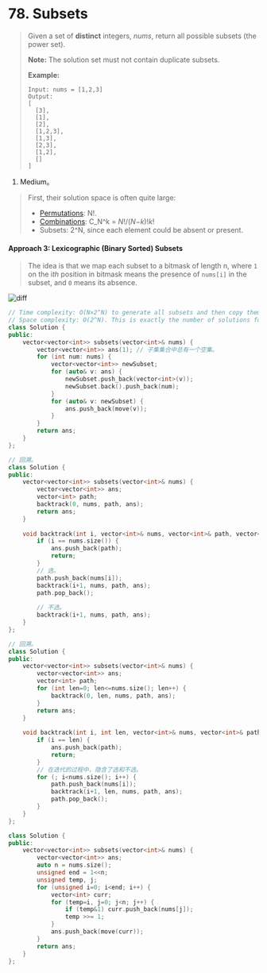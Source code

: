 # 78. Subsets

> Given a set of **distinct** integers, *nums*, return all possible subsets (the power set).
>
> **Note:** The solution set must not contain duplicate subsets.
>
> **Example:**
>
> ```
> Input: nums = [1,2,3]
> Output:
> [
>   [3],
>   [1],
>   [2],
>   [1,2,3],
>   [1,3],
>   [2,3],
>   [1,2],
>   []
> ]
> ```

1. Medium。

> First, their solution space is often quite large:
>
> - [Permutations](https://en.wikipedia.org/wiki/Permutation#k-permutations_of_n): N!.
> - [Combinations](https://en.wikipedia.org/wiki/Combination#Number_of_k-combinations): C_N^k = *N*!/(*N*−*k*)!*k*!
> - Subsets: 2^N, since each element could be absent or present.

#### Approach 3: Lexicographic (Binary Sorted) Subsets

> The idea is that we map each subset to a bitmask of length n, where `1` on the i*th* position in bitmask means the presence of `nums[i]` in the subset, and `0` means its absence.

![diff](https://leetcode.com/problems/subsets/Figures/78/bitmask4.png)

```cpp
// Time complexity: O(N×2^N) to generate all subsets and then copy them into output list.
// Space complexity: O(2^N). This is exactly the number of solutions for subsets.
class Solution {
public:
    vector<vector<int>> subsets(vector<int>& nums) {
        vector<vector<int>> ans(1); // 子集集合中总有一个空集。
        for (int num: nums) {
            vector<vector<int>> newSubset;
            for (auto& v: ans) {
                newSubset.push_back(vector<int>(v));
                newSubset.back().push_back(num);
            }
            for (auto& v: newSubset) {
                ans.push_back(move(v));
            }
        }
        return ans;
    }
};
```

```cpp
// 回溯。
class Solution {
public:
    vector<vector<int>> subsets(vector<int>& nums) {
        vector<vector<int>> ans;
        vector<int> path;
        backtrack(0, nums, path, ans);
        return ans;
    }
    
    void backtrack(int i, vector<int>& nums, vector<int>& path, vector<vector<int>>& ans) {
        if (i == nums.size()) {
            ans.push_back(path);
            return;
        }
        // 选。
        path.push_back(nums[i]);
        backtrack(i+1, nums, path, ans);
        path.pop_back();
        
        // 不选。
        backtrack(i+1, nums, path, ans);
    }
};
```

```cpp
// 回溯。
class Solution {
public:
    vector<vector<int>> subsets(vector<int>& nums) {
        vector<vector<int>> ans;
        vector<int> path;
        for (int len=0; len<=nums.size(); len++) {
            backtrack(0, len, nums, path, ans);
        }
        return ans;
    }
    
    void backtrack(int i, int len, vector<int>& nums, vector<int>& path, vector<vector<int>>& ans) {
        if (i == len) {
            ans.push_back(path);
            return;
        }
        // 在迭代的过程中，隐含了选和不选。
        for (; i<nums.size(); i++) {
            path.push_back(nums[i]);
            backtrack(i+1, len, nums, path, ans);
            path.pop_back();
        }
    }
};
```

```cpp
class Solution {
public:
    vector<vector<int>> subsets(vector<int>& nums) {
        vector<vector<int>> ans;
        auto n = nums.size();
        unsigned end = 1<<n;
        unsigned temp, j;
        for (unsigned i=0; i<end; i++) {
            vector<int> curr;
            for (temp=i, j=0; j<n; j++) {
                if (temp&1) curr.push_back(nums[j]);
                temp >>= 1;
            }
            ans.push_back(move(curr));
        }
        return ans;
    }
};
```

